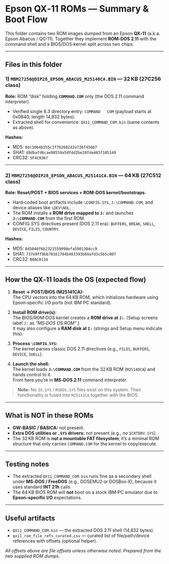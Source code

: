 # Epson QX‑11 ROMs — Summary & Boot Flow

This folder contains two ROM images dumped from an Epson **QX‑11** (a.k.a. Epson Abacus / QC‑11). Together they implement **ROM‑DOS 2.11** with the command shell and a BIOS/DOS‑kernel split across two chips.

---

## Files in this folder

### 1) `MBM27256@DIP28_EPSON_ABACUS_M25140CA.BIN` — 32 KB (27C256 class)
**Role:** ROM “disk” holding **`COMMAND.COM`** only (the DOS 2.11 command interpreter).  
- Verified single 8.3 directory entry: `COMMAND   COM` (payload starts at 0x0B40, length 14,832 bytes).  
- Extracted shell for convenience: `QX11_COMMAND_COM.bin` (same contents as above).

**Hashes:**  
- MD5: `8dc3064b355c1f762682d2e726f45607`  
- SHA1: `d9dbafd6cae98559a5dfdd2be28fde485f105149`  
- CRC32: `5F4C9367`

---

### 2) `MBM27256@DIP28_EPSON_ABACUS_M25141CA.BIN` — 64 KB (27C512 class)
**Role:** **Reset/POST + BIOS services + ROM‑DOS kernel/bootstraps.**  
- Hard‑coded boot artifacts include `\CONFIG.SYS`, `J:\COMMAND.COM`, and device aliases like `\DEV\NUL`.  
- The ROM installs a **ROM drive mapped to `J:`** and launches **`J:\COMMAND.COM`** from the first ROM.  
- CONFIG.SYS directives present (DOS 2.11 era): `BUFFERS`, `BREAK`, `SHELL`, `DEVICE`, `FILES`, `COUNTRY`.

**Hashes:**  
- MD5: `845040f6b2321559998efa5901304cc9`  
- SHA1: `737e9ff8bb78161704b463393b69afd3c5b5c007`  
- CRC32: `B0AC8134`

---

## How the QX‑11 loads the OS (expected flow)

1. **Reset → POST/BIOS (M25141CA):**  
   The CPU vectors into the 64 KB ROM, which initializes hardware using Epson‑specific I/O ports (not IBM PC standard).

2. **Install ROM drive(s):**  
   The BIOS/ROM‑DOS kernel creates a **ROM drive at `J:`**. (Setup screens label `J:` as *“MS‑DOS OS ROM”*.)  
   It may also configure a **RAM disk at `I:`** (strings and Setup menu indicate this).

3. **Process `\CONFIG.SYS`:**  
   The kernel parses classic DOS 2.11 directives (e.g., `FILES`, `BUFFERS`, `DEVICE`, `SHELL`).

4. **Launch the shell:**  
   The kernel loads **`J:\COMMAND.COM`** from the 32 KB ROM (`M25140CA`) and hands control to it.  
   From here you’re in **MS‑DOS 2.11** command interpreter.

> **Note:** No `IO.SYS` / `MSDOS.SYS` files exist on this system. Their functionality is fused into `M25141CA` together with the BIOS.

---

## What is NOT in these ROMs

- **GW‑BASIC / BASICA:** not present.  
- **Extra DOS utilities or `.SYS` drivers:** not present (e.g., no `ICRTDRV.SYS`).  
- The 32 KB ROM is **not a mountable FAT filesystem**; it’s a minimal ROM structure that only carries `COMMAND.COM` for the kernel to copy/execute.

---

## Testing notes

- The extracted `QX11_COMMAND_COM.bin` runs fine as a secondary shell under **MS‑DOS / FreeDOS** (e.g., DOSEMU2 or DOSBox‑X), because it uses standard **INT 21h** calls.  
- The 64 KB BIOS ROM will **not** boot on a stock IBM‑PC emulator due to **Epson‑specific I/O** expectations.

---

## Useful artifacts

- `QX11_COMMAND_COM.bin` — the extracted DOS 2.11 shell (14,832 bytes).  
- `qx11_rom_file_refs_curated.csv` — curated list of file/path/device references with offsets (optional helper).

*All offsets above are file offsets unless otherwise noted. Prepared from the two supplied ROM dumps.*

